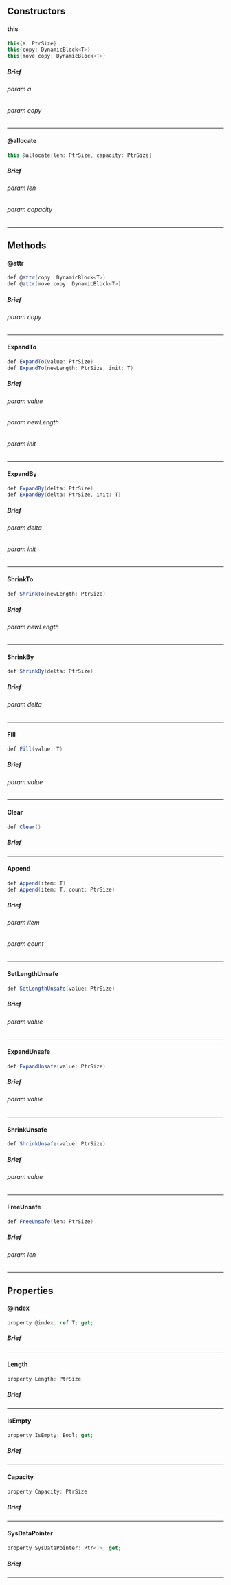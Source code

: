 Constructors
---

#### this

```C#
this{a: PtrSize}
this{copy: DynamicBlock<T>}
this{move copy: DynamicBlock<T>}
```

##### Brief

###### param a

###### param copy

***

#### @allocate

```C#
this @allocate{len: PtrSize, capacity: PtrSize}
```

##### Brief

###### param len

###### param capacity

***

Methods
---

#### @attr

```C#
def @attr(copy: DynamicBlock<T>)
def @attr(move copy: DynamicBlock<T>)
```

##### Brief

###### param copy

***

#### ExpandTo

```C#
def ExpandTo(value: PtrSize)
def ExpandTo(newLength: PtrSize, init: T)
```

##### Brief

###### param value

###### param newLength

###### param init

***

#### ExpandBy

```C#
def ExpandBy(delta: PtrSize)
def ExpandBy(delta: PtrSize, init: T)
```

##### Brief

###### param delta

###### param init

***

#### ShrinkTo

```C#
def ShrinkTo(newLength: PtrSize)
```

##### Brief

###### param newLength

***

#### ShrinkBy

```C#
def ShrinkBy(delta: PtrSize)
```

##### Brief

###### param delta

***

#### Fill

```C#
def Fill(value: T)
```

##### Brief

###### param value

***

#### Clear

```C#
def Clear()
```

##### Brief

***

#### Append

```C#
def Append(item: T)
def Append(item: T, count: PtrSize)
```

##### Brief

###### param item

###### param count

***

#### SetLengthUnsafe

```C#
def SetLengthUnsafe(value: PtrSize)
```

##### Brief

###### param value

***

#### ExpandUnsafe

```C#
def ExpandUnsafe(value: PtrSize)
```

##### Brief

###### param value

***

#### ShrinkUnsafe

```C#
def ShrinkUnsafe(value: PtrSize)
```

##### Brief

###### param value

***

#### FreeUnsafe

```C#
def FreeUnsafe(len: PtrSize)
```

##### Brief

###### param len

***

Properties
---

#### @index

```C#
property @index: ref T; get;
```

##### Brief

***

#### Length

```C#
property Length: PtrSize
```

##### Brief

***

#### IsEmpty

```C#
property IsEmpty: Bool; get;
```

##### Brief

***

#### Capacity

```C#
property Capacity: PtrSize
```

##### Brief

***

#### SysDataPointer

```C#
property SysDataPointer: Ptr<T>; get;
```

##### Brief

***

[Int]: sys.core.lang.Int.api2.md "sys.core.lang.Int"
[Value]: . "Value"
